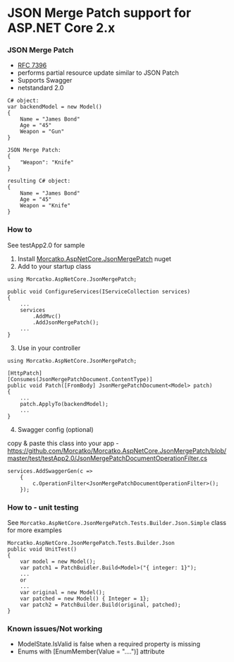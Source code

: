 # JSON Merge Patch support for ASP.NET Core 2.x

### JSON Merge Patch
- [RFC 7396](https://tools.ietf.org/html/rfc7396)
- performs partial resource update similar to JSON Patch
- Supports Swagger
- netstandard 2.0
```
C# object:
var backendModel = new Model()
{
    Name = "James Bond"
    Age = "45"
    Weapon = "Gun"
}

JSON Merge Patch:
{
    "Weapon": "Knife"
}

resulting C# object:
{
    Name = "James Bond"
    Age = "45"
    Weapon = "Knife"
}
```


### How to
See testApp2.0 for sample

1. Install [Morcatko.AspNetCore.JsonMergePatch](https://www.nuget.org/packages/Morcatko.AspNetCore.JsonMergePatch) nuget
2. Add to your startup class
```
using Morcatko.AspNetCore.JsonMergePatch;

public void ConfigureServices(IServiceCollection services)
{
    ...
    services
        .AddMvc()
        .AddJsonMergePatch();
    ...
}
```
3. Use in your controller
```
using Morcatko.AspNetCore.JsonMergePatch;

[HttpPatch]
[Consumes(JsonMergePatchDocument.ContentType)]
public void Patch([FromBody] JsonMergePatchDocument<Model> patch)
{
    ...
    patch.ApplyTo(backendModel);
    ...
}
```

4. Swagger config (optional)

copy & paste this class into your app - https://github.com/Morcatko/Morcatko.AspNetCore.JsonMergePatch/blob/master/test/testApp2.0/JsonMergePatchDocumentOperationFilter.cs
```
services.AddSwaggerGen(c =>
    {
        c.OperationFilter<JsonMergePatchDocumentOperationFilter>();
    });
```

### How to - unit testing
See `Morcatko.AspNetCore.JsonMergePatch.Tests.Builder.Json.Simple` class for more examples
```
Morcatko.AspNetCore.JsonMergePatch.Tests.Builder.Json
public void UnitTest()
{
    var model = new Model();
    var patch1 = PatchBuidler.Build<Model>("{ integer: 1}");
    ...
    or
    ...
    var original = new Model();
    var patched = new Model() { Integer = 1};
    var patch2 = PatchBuilder.Build(original, patched);
}
```

### Known issues/Not working
- ModelState.IsValid is false when a required property is missing
- Enums with [EnumMember(Value = "....")] attribute